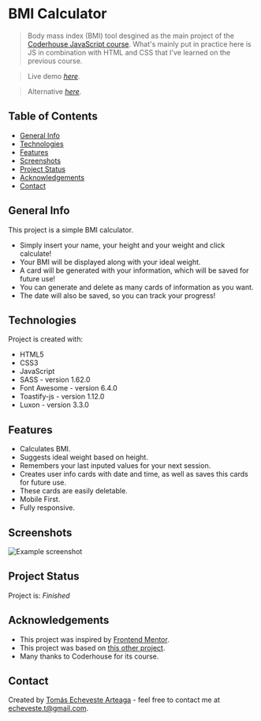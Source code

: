 # BMI Calculator

> Body mass index (BMI) tool desgined as the main project of the <a href="https://www.coderhouse.com/collections/categoria-programacion-y-desarrollo/products/javascript" target="_blank" rel="noopener">Coderhouse JavaScript course</a>. What's mainly put in practice here is JS in combination with HTML and CSS that I've learned on the previous course.

> Live demo [_here_](https://bmi-calculator-faradar.vercel.app/).

> Alternative [_here_](https://faradar.github.io/BMI-Calculator/).

## Table of Contents

- [General Info](#general-info)
- [Technologies](#technologies)
- [Features](#features)
- [Screenshots](#screenshots)
- [Project Status](#project-status)
- [Acknowledgements](#acknowledgements)
- [Contact](#contact)

## General Info

This project is a simple BMI calculator.

- Simply insert your name, your height and your weight and click calculate!
- Your BMI will be displayed along with your ideal weight.
- A card will be generated with your information, which will be saved for future use!
- You can generate and delete as many cards of information as you want.
- The date will also be saved, so you can track your progress!

## Technologies

Project is created with:

- HTML5
- CSS3
- JavaScript
- SASS - version 1.62.0
- Font Awesome - version 6.4.0
- Toastify-js - version 1.12.0
- Luxon - version 3.3.0

## Features

- Calculates BMI.
- Suggests ideal weight based on height.
- Remembers your last inputed values for your next session.
- Creates user info cards with date and time, as well as saves this cards for future use.
- These cards are easily deletable.
- Mobile First.
- Fully responsive.

## Screenshots

![Example screenshot](https://i.imgur.com/TuHccC9.png)

## Project Status

Project is: _Finished_

## Acknowledgements

- This project was inspired by <a href="https://www.frontendmentor.io/challenges/body-mass-index-calculator-brrBkfSz1T" target="_blank" rel="noopener">Frontend Mentor</a>.
- This project was based on <a href="https://jo-cloud85.github.io/body-mass-index-calculator/" target="_blank" rel="noopener">this other project</a>.
- Many thanks to Coderhouse for its course.

## Contact

Created by <a href="https://github.com/faradar" target="_blank" rel="noopener">Tomás Echeveste Arteaga</a> - feel free to contact me at <echeveste.t@gmail.com>.
